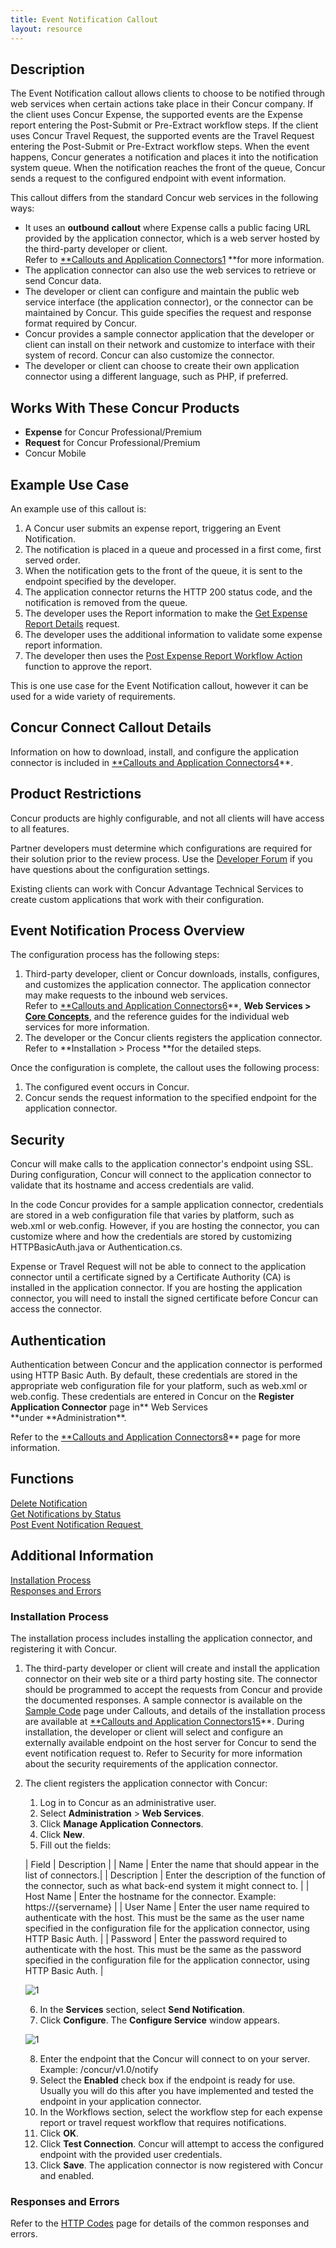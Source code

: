 ```yaml
---
title: Event Notification Callout 
layout: resource
---
```


## Description
The Event Notification callout allows clients to choose to be notified through web services when certain actions take place in their Concur company. If the client uses Concur Expense, the supported events are the Expense report entering the Post-Submit or Pre-Extract workflow steps. If the client uses Concur Travel Request, the supported events are the Travel Request entering the Post-Submit or Pre-Extract workflow steps. When the event happens, Concur generates a notification and places it into the notification system queue. When the notification reaches the front of the queue, Concur sends a request to the configured endpoint with event information.

This callout differs from the standard Concur web services in the following ways:

* It uses an **outbound** **callout** where Expense calls a public facing URL provided by the application connector, which is a web server hosted by the third-party developer or client.  
	Refer to [**Callouts and Application Connectors][1][1] **for more information.
* The application connector can also use the web services to retrieve or send Concur data.
* The developer or client can configure and maintain the public web service interface (the application connector), or the connector can be maintained by Concur. This guide specifies the request and response format required by Concur.
* Concur provides a sample connector application that the developer or client can install on their network and customize to interface with their system of record. Concur can also customize the connector.
* The developer or client can choose to create their own application connector using a different language, such as PHP, if preferred.


## Works With These Concur Products
* **Expense** for Concur Professional/Premium
* **Request** for Concur Professional/Premium
* Concur Mobile

## Example Use Case

An example use of this callout is:

1. A Concur user submits an expense report, triggering an Event Notification.
2. The notification is placed in a queue and processed in a first come, first served order.
3. When the notification gets to the front of the queue, it is sent to the endpoint specified by the developer.
4. The application connector returns the HTTP 200 status code, and the notification is removed from the queue.
5. The developer uses the Report information to make the [Get Expense Report Details][2] request.
6. The developer uses the additional information to validate some expense report information.
7. The developer then uses the [Post Expense Report Workflow Action][3] function to approve the report.

This is one use case for the Event Notification callout, however it can be used for a wide variety of requirements.

## Concur Connect Callout Details
Information on how to download, install, and configure the application connector is included in [**Callouts and Application Connectors][1][4]**.

## Product Restrictions
Concur products are highly configurable, and not all clients will have access to all features.

Partner developers must determine which configurations are required for their solution prior to the review process. Use the [Developer Forum][5] if you have questions about the configuration settings.

Existing clients can work with Concur Advantage Technical Services to create custom applications that work with their configuration.

## Event Notification Process Overview

The configuration process has the following steps:

1. Third-party developer, client or Concur downloads, installs, configures, and customizes the application connector. The application connector may make requests to the inbound web services.  
	Refer to [**Callouts and Application Connectors][1][6]**, **Web Services \> [Core Concepts][7]**, and the reference guides for the individual web services for more information.
2. The developer or the Concur clients registers the application connector.  
	Refer to **Installation \> Process **for the detailed steps.

Once the configuration is complete, the callout uses the following process:

1. The configured event occurs in Concur.
2. Concur sends the request information to the specified endpoint for the application connector.

## Security
Concur will make calls to the application connector's endpoint using SSL. During configuration, Concur will connect to the application connector to validate that its hostname and access credentials are valid.

In the code Concur provides for a sample application connector, credentials are stored in a web configuration file that varies by platform, such as web.xml or web.config. However, if you are hosting the connector, you can customize where and how the credentials are stored by customizing HTTPBasicAuth.java or Authentication.cs.

Expense or Travel Request will not be able to connect to the application connector until a certificate signed by a Certificate Authority (CA) is installed in the application connector. If you are hosting the application connector, you will need to install the signed certificate before Concur can access the connector.

## Authentication
Authentication between Concur and the application connector is performed using HTTP Basic Auth. By default, these credentials are stored in the appropriate web configuration file for your platform, such as web.xml or web.config. These credentials are entered in Concur on the **Register Application Connector** page in\*\* Web Services **under **Administration\*\*.

Refer to the [**Callouts and Application Connectors][1][8]** page for more information.

## Functions
[Delete Notification][9]  
[Get Notifications by Status][10]  
[Post Event Notification Request ][11]  

## Additional Information
[Installation Process][12]  
[Responses and Errors][13]  

### Installation Process
The installation process includes installing the application connector, and registering it with Concur.

1. The third-party developer or client will create and install the application connector on their web site or a third party hosting site. The connector should be programmed to accept the requests from Concur and provide the documented responses. A sample connector is available on the [Sample Code][14] page under Callouts, and details of the installation process are available at [**Callouts and Application Connectors][1][15]**. During installation, the developer or client will select and configure an externally available endpoint on the host server for Concur to send the event notification request to. Refer to Security for more information about the security requirements of the application connector.
2. The client registers the application connector with Concur:
	1. Log in to Concur as an administrative user.
	2. Select **Administration** \> **Web Services**.
	3. Click **Manage Application Connectors**.
	4. Click **New**.
	5. Fill out the fields:  

	|  Field       |  Description |
	|  Name        |  Enter the name that should appear in the list of connectors.| 
	|  Description |  Enter the description of the function of the connector, such as what back-end system it might connect to. |
	|  Host Name   |  Enter the hostname for the connector. Example: https://{servername} |
	|  User Name   |  Enter the user name required to authenticate with the host. This must be the same as the user name specified in the configuration file for the application connector, using HTTP Basic Auth. |
	|  Password    |  Enter the password required to authenticate with the host. This must be the same as the password specified in the configuration file for the application connector, using HTTP Basic Auth. |


	![1][image-1]  

	6. In the **Services** section, select **Send Notification**.
	7. Click **Configure**. The **Configure Service** window appears.    

	![1][image-2]  

	8. Enter the endpoint that the Concur will connect to on your server. Example: /concur/v1.0/notify
	9. Select the **Enabled** check box if the endpoint is ready for use. Usually you will do this after you have implemented and tested the endpoint in your application connector.
	10. In the Workflows section, select the workflow step for each expense report or travel request workflow that requires notifications.
	11. Click **OK**.
	12. Click **Test Connection**. Concur will attempt to access the configured endpoint with the provided user credentials.
	13. Click **Save**. The application connector is now registered with Concur and enabled.

### Responses and Errors
Refer to the [HTTP Codes][16] page for details of the common responses and errors.

 

  


[1]:	https://developer.concur.com/callouts
[2]:	https://developer.concur.com/expense-report/expense-report-resource/get-report-details
[3]:	https://developer.concur.com/expense-report/expense-report-resource/post-report-exceptions
[4]:	https://developer.concur.com/callouts
[5]:	https://developer.concur.com/forums/concur-connect
[6]:	https://developer.concur.com/callouts
[7]:	https://developer.concur.com/api-documentation/core-concepts
[8]:	https://developer.concur.com/callouts
[9]:	https://developer.concur.com/callouts/event-notification/delete-notification
[10]:	https://developer.concur.com/callouts/event-notification/get-notifications-status
[11]:	https://developer.concur.com/callouts/event-notification/post-event-notification
[12]:	/callouts/event-notification#installproc
[13]:	/callouts/event-notification#responses
[14]:	https://developer.concur.com/code-sample
[15]:	https://developer.concur.com/callouts
[16]:	https://developer.concur.com/reference/http-codes

[image-1]:	https://developer.concur.com/sites/default/files/EventNotify1.png
[image-2]:	https://developer.concur.com/sites/default/files/SendNotification.png